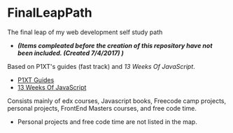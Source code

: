 # FinalLeapPath
The final leap of my web development self study path
* **_(Items compleated before the creation of this repository have not been included. (Created 7/4/2017) )_**

Based on P1XT's guides (fast track) and *13 Weeks Of JavaScript*.
* [P1XT Guides](https://github.com/P1xt/p1xt-guides)
* [13 Weeks Of JavaScript](https://medium.com/@___aerox___/the-beginning-of-an-adventure-13-weeks-of-javascript-78107605d533)

Consists mainly of edx courses, Javascript books, Freecode camp projects, personal projects, FrontEnd Masters courses, and free code time.
* Personal projects and free code time are not listed in the map.

